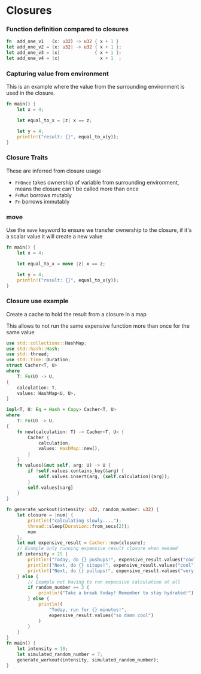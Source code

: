 # Closures

### Function definition compared to closures
```rust
fn  add_one_v1   (x: u32) -> u32 { x + 1 }
let add_one_v2 = |x: u32| -> u32 { x + 1 };
let add_one_v3 = |x|             { x + 1 };
let add_one_v4 = |x|               x + 1  ;
```

### Capturing value from environment
This is an example where the value from the surrounding environment is used in the closure.
```rust
fn main() {
    let x = 4;

    let equal_to_x = |z| x == z;

    let y = 4;
    println!("result: {}", equal_to_x(y));
}
```

### Closure Traits
These are inferred from closure usage
- `FnOnce` takes ownership of variable from surrounding environment, means the closure can't be called more than once
- `FnMut` borrows mutably
- `Fn` borrows immutably 

### move
Use the `move` keyword to ensure we transfer ownership to the closure, if it's a scalar value it will create a new value
```rust
fn main() {
    let x = 4;

    let equal_to_x = move |z| x == z;

    let y = 4;
    println!("result: {}", equal_to_x(y));
}
```

### Closure use example
Create a cache to hold the result from a closure in a map

This allows to not run the same expensive function more than once for the same value
```rust
use std::collections::HashMap;
use std::hash::Hash;
use std::thread;
use std::time::Duration;
struct Cacher<T, U>
where
    T: Fn(U) -> U,
{
    calculation: T,
    values: HashMap<U, U>,
}

impl<T, U: Eq + Hash + Copy> Cacher<T, U>
where
    T: Fn(U) -> U,
{
    fn new(calculation: T) -> Cacher<T, U> {
        Cacher {
            calculation,
            values: HashMap::new(),
        }
    }
    fn values(&mut self, arg: U) -> U {
        if !self.values.contains_key(&arg) {
            self.values.insert(arg, (self.calculation)(arg));
        }
        self.values[&arg]
    }
}

fn generate_workout(intensity: u32, random_number: u32) {
    let closure = |num| {
        println!("calculating slowly....");
        thread::sleep(Duration::from_secs(2));
        num
    };
    let mut expensive_result = Cacher::new(closure);
    // Example only running expensive result closure when needed
    if intensity < 25 {
        println!("Today, do {} pushups!", expensive_result.values("cool"));
        println!("Next, do {} situps!", expensive_result.values("cool"));
        println!("Next, do {} pullups!", expensive_result.values("very cool"));
    } else {
        // Example not having to run expensive calculation at all
        if random_number == 3 {
            println!("Take a break today! Remember to stay hydrated!");
        } else {
            println!(
                "Today, run for {} minutes!",
                expensive_result.values("so damn cool")
            )
        }
    }
}
fn main() {
    let intensity = 10;
    let simulated_random_number = 7;
    generate_workout(intensity, simulated_random_number);
}
```